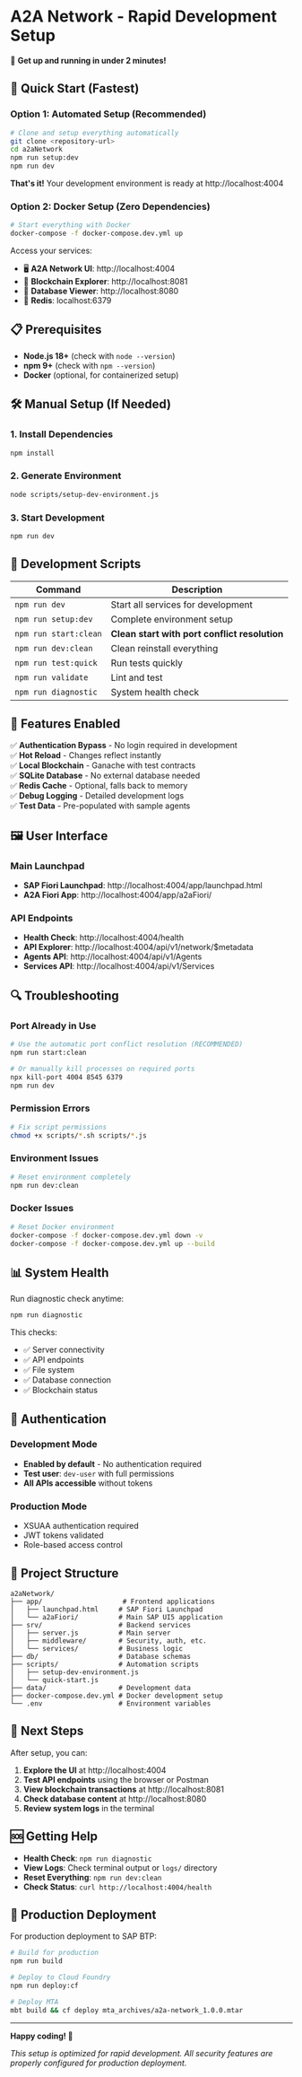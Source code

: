 # A2A Network - Rapid Development Setup

🚀 **Get up and running in under 2 minutes!**

## 🎯 Quick Start (Fastest)

### Option 1: Automated Setup (Recommended)

```bash
# Clone and setup everything automatically
git clone <repository-url>
cd a2aNetwork
npm run setup:dev
npm run dev
```

**That's it!** Your development environment is ready at http://localhost:4004

### Option 2: Docker Setup (Zero Dependencies)

```bash
# Start everything with Docker
docker-compose -f docker-compose.dev.yml up
```

Access your services:
- 🖥️ **A2A Network UI**: http://localhost:4004
- 🔗 **Blockchain Explorer**: http://localhost:8081
- 💾 **Database Viewer**: http://localhost:8080
- 🔴 **Redis**: localhost:6379

## 📋 Prerequisites

- **Node.js 18+** (check with `node --version`)
- **npm 9+** (check with `npm --version`)
- **Docker** (optional, for containerized setup)

## 🛠️ Manual Setup (If Needed)

### 1. Install Dependencies
```bash
npm install
```

### 2. Generate Environment
```bash
node scripts/setup-dev-environment.js
```

### 3. Start Development
```bash
npm run dev
```

## 🔧 Development Scripts

| Command | Description |
|---------|-------------|
| `npm run dev` | Start all services for development |
| `npm run setup:dev` | Complete environment setup |
| `npm run start:clean` | **Clean start with port conflict resolution** |
| `npm run dev:clean` | Clean reinstall everything |
| `npm run test:quick` | Run tests quickly |
| `npm run validate` | Lint and test |
| `npm run diagnostic` | System health check |

## 🌟 Features Enabled

✅ **Authentication Bypass** - No login required in development  
✅ **Hot Reload** - Changes reflect instantly  
✅ **Local Blockchain** - Ganache with test contracts  
✅ **SQLite Database** - No external database needed  
✅ **Redis Cache** - Optional, falls back to memory  
✅ **Debug Logging** - Detailed development logs  
✅ **Test Data** - Pre-populated with sample agents  

## 🖼️ User Interface

### Main Launchpad
- **SAP Fiori Launchpad**: http://localhost:4004/app/launchpad.html
- **A2A Fiori App**: http://localhost:4004/app/a2aFiori/

### API Endpoints
- **Health Check**: http://localhost:4004/health
- **API Explorer**: http://localhost:4004/api/v1/network/$metadata
- **Agents API**: http://localhost:4004/api/v1/Agents
- **Services API**: http://localhost:4004/api/v1/Services

## 🔍 Troubleshooting

### Port Already in Use
```bash
# Use the automatic port conflict resolution (RECOMMENDED)
npm run start:clean

# Or manually kill processes on required ports
npx kill-port 4004 8545 6379
npm run dev
```

### Permission Errors
```bash
# Fix script permissions
chmod +x scripts/*.sh scripts/*.js
```

### Environment Issues
```bash
# Reset environment completely
npm run dev:clean
```

### Docker Issues
```bash
# Reset Docker environment
docker-compose -f docker-compose.dev.yml down -v
docker-compose -f docker-compose.dev.yml up --build
```

## 📊 System Health

Run diagnostic check anytime:
```bash
npm run diagnostic
```

This checks:
- ✅ Server connectivity
- ✅ API endpoints
- ✅ File system
- ✅ Database connection
- ✅ Blockchain status

## 🔐 Authentication

### Development Mode
- **Enabled by default** - No authentication required
- **Test user**: `dev-user` with full permissions
- **All APIs accessible** without tokens

### Production Mode
- XSUAA authentication required
- JWT tokens validated
- Role-based access control

## 📁 Project Structure

```
a2aNetwork/
├── app/                    # Frontend applications
│   ├── launchpad.html     # SAP Fiori Launchpad
│   └── a2aFiori/          # Main SAP UI5 application
├── srv/                   # Backend services
│   ├── server.js          # Main server
│   ├── middleware/        # Security, auth, etc.
│   └── services/          # Business logic
├── db/                    # Database schemas
├── scripts/               # Automation scripts
│   ├── setup-dev-environment.js
│   └── quick-start.js
├── data/                  # Development data
├── docker-compose.dev.yml # Docker development setup
└── .env                   # Environment variables
```

## 🚀 Next Steps

After setup, you can:

1. **Explore the UI** at http://localhost:4004
2. **Test API endpoints** using the browser or Postman
3. **View blockchain transactions** at http://localhost:8081
4. **Check database content** at http://localhost:8080
5. **Review system logs** in the terminal

## 🆘 Getting Help

- **Health Check**: `npm run diagnostic`
- **View Logs**: Check terminal output or `logs/` directory
- **Reset Everything**: `npm run dev:clean`
- **Check Status**: `curl http://localhost:4004/health`

## 🎯 Production Deployment

For production deployment to SAP BTP:

```bash
# Build for production
npm run build

# Deploy to Cloud Foundry
npm run deploy:cf

# Deploy MTA
mbt build && cf deploy mta_archives/a2a-network_1.0.0.mtar
```

---

**Happy coding! 🚀**

*This setup is optimized for rapid development. All security features are properly configured for production deployment.*